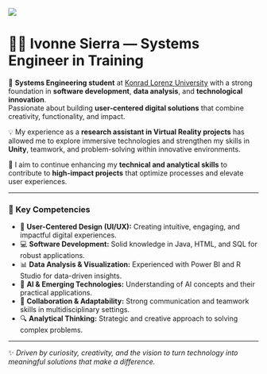 
![](https://github.com/user-attachments/assets/7ff1c3c5-c296-49ba-a559-541f4867bc5b)

# 👩‍💻 Ivonne Sierra — Systems Engineer in Training

🚀 **Systems Engineering student** at [Konrad Lorenz University](https://www.konradlorenz.edu.co/) with a strong foundation in **software development**, **data analysis**, and **technological innovation**.  
Passionate about building **user-centered digital solutions** that combine creativity, functionality, and impact.

💡 My experience as a **research assistant in Virtual Reality projects** has allowed me to explore immersive technologies and strengthen my skills in **Unity**, teamwork, and problem-solving within innovative environments.

🎯 I aim to continue enhancing my **technical and analytical skills** to contribute to **high-impact projects** that optimize processes and elevate user experiences.

---

### 🧠 Key Competencies

- 🎨 **User-Centered Design (UI/UX):** Creating intuitive, engaging, and impactful digital experiences.  
- 💻 **Software Development:** Solid knowledge in Java, HTML, and SQL for robust applications.  
- 📊 **Data Analysis & Visualization:** Experienced with Power BI and R Studio for data-driven insights.  
- 🤖 **AI & Emerging Technologies:** Understanding of AI concepts and their practical applications.  
- 🤝 **Collaboration & Adaptability:** Strong communication and teamwork skills in multidisciplinary settings.  
- 🔍 **Analytical Thinking:** Strategic and creative approach to solving complex problems.  

---

✨ *Driven by curiosity, creativity, and the vision to turn technology into meaningful solutions that make a difference.*
